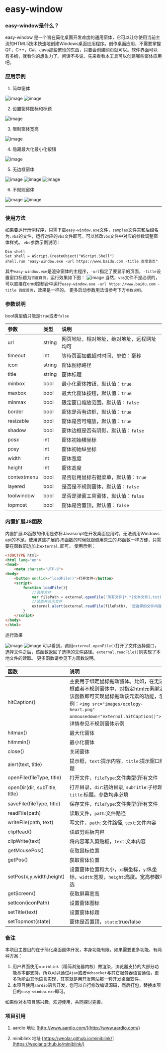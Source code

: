 # easy-window
### easy-window是什么？
easy-window 是一个旨在简化桌面开发难度的通用窗体，它可以让你使用当前主流的HTML5技术快速地创建Windows桌面应用程序。创作桌面应用，不需要掌握QT，C++，C#，Java那些繁琐的东西，只要会创建网页就可以。软件界面可以有多绚，就看你的想象力了。闲话不多说，先来看看本工具可以创建哪些窗体应用吧。
### 应用示例
1. 简单窗体

![image](https://github.com/lixk/easy-window/raw/master/screenshots/1-1.png)
![image](https://github.com/lixk/easy-window/raw/master/screenshots/1-2.png)

2. 设置窗体图标和标题

![image](https://github.com/lixk/easy-window/raw/master/screenshots/2.png)

3. 限制窗体宽高

![image](https://github.com/lixk/easy-window/raw/master/screenshots/3.png)

4. 隐藏最大化最小化按钮

![image](https://github.com/lixk/easy-window/raw/master/screenshots/4.png)

5. 无边框窗体

![image](https://github.com/lixk/easy-window/raw/master/screenshots/5-1.png)
![image](https://github.com/lixk/easy-window/raw/master/screenshots/5-2.png)
![image](https://github.com/lixk/easy-window/raw/master/screenshots/5-3.png)

6. 不规则窗体

![image](https://github.com/lixk/easy-window/raw/master/screenshots/6-1.png)
![image](https://github.com/lixk/easy-window/raw/master/screenshots/6-2.png)

---
### 使用方法
如果要运行示例程序，只需下载`easy-window.exe`文件，`samples`文件夹和后缀名为`.vbs`的文件，运行对应的`vbs`文件即可。可以修改`vbs`文件中对应的参数调整窗体样式。
`vbs`参数示例说明：
```vbs
Dim shell
Set shell = WScript.CreateObject("WScript.Shell") 
shell.run "easy-window.exe -url https://www.baidu.com -title 百度首页"
```

其中`easy-window.exe`是渲染窗体的主程序，`-url`指定了要显示的页面，`-title`设置窗口标题为`百度首页`，运行效果如下图：
![image](https://github.com/lixk/easy-window/raw/master/screenshots/baidu-title.png)
当然，`vbs`文件不是必须的，可以直接在cmd控制台中运行`easy-window.exe -url https://www.baidu.com -title 百度首页`，效果是一样的。
更多启动参数用法请参考下方`参数说明`。


### 参数说明
bool类型值只能是`true`或者`false`

|参数|类型|说明|
| :--- | :--- | :--- |
|url|string|网页地址，相对地址，绝对地址，远程网址均可|
|timeout|int|等待页面加载超时时间，单位：毫秒|
|icon|string|窗体图标路径|
|title|string|窗体标题|
|minbox|bool|最小化窗体按钮，默认值：`true`|
|maxbox|bool|最大化窗体按钮，默认值：`true`|
|minmax|bool|限定窗口缩放范围，默认值：`false`|
|border|bool|窗体是否有边框，默认值：`true`|
|resizable|bool|窗体是否可缩放，默认值：`true`|
|shadow|bool|窗体边框是否有阴影，默认值：`false`|
|posx|int|窗体初始横坐标|
|posy|int|窗体初始纵坐标|
|width|int|窗体宽度|
|height|int|窗体高度|
|contextmenu|bool|是否启用鼠标右键菜单，默认值：`true`|
|layered|bool|是否是不规则窗体，默认值：`false`|
|toolwindow|bool|是否是弹窗工具窗体，默认值：`false`|
|topmost|bool|窗体是否置顶，默认值：`false`|

### 内置扩展JS函数
内置扩展JS函数的作用是弥补Javascript在开发桌面应用时，无法调用Windows api的不足。使用这些扩展的JS函数的时候就跟调用原生的JS函数一样方便，只需要在函数前边加上`external.`即可。
使用示例：

```html
<!DOCTYPE html>
<html lang="en">
<head>
	<meta charset="UTF-8">
<body>
	<button onclick="loadFile()">打开文件</button>
	<script>
		function loadFile(){
			//选择文件
			var filePath = external.openFile('所有文件|*.*|文本文件(.txt)|*.txt|');
			//读取并显示文件
			external.alert(external.readFile(filePath), '您选择的文件内容如下');
		}
	</script>
</body>
</html>
```

运行效果

![image](https://github.com/lixk/easy-window/raw/master/screenshots/file-open.png)
![image](https://github.com/lixk/easy-window/raw/master/screenshots/file-read.png)
可以看到，调用`external.openFile()`打开了文件选择窗口，选择文件之后，该函数返回了选择的文件路径。`external.readFile()`则实现了本地文件的读取。
更多函数请参见下方函数说明。

|函数|说明|
| :--- | :--- |
|hitCaption()|主要用于绑定鼠标拖动窗体。比如，在无边框或者不规则窗体中，对指定html元素绑定该函数即可实现鼠标拖动该元素的功能，示例：`<img src="images/ecology-heart.png" onmousedown="external.hitCaption()">`，详情参见不规则窗体示例|
|hitmax()|最大化窗体|
|hitmmin()|最小化窗体|
|close()|关闭窗体|
|alert(text, title)|提示框，`text`:提示内容，`title`:提示窗口标题|
|openFile(fileType, title)|打开文件，`fileType`:文件类型(所有文件|*.*|文本文件|*.txt|), `title`:选择文件窗口标题。参数均非必填|
|openDir(dir, subTitle, title)|打开目录，`dir`:初始目录, `subTitle`:子标题, `title`:标题。参数均非必填|
|saveFile(fileType, title)|保存文件，`fileType`:文件类型(所有文件|*.*|文本文件|*.txt|), `title`:窗口标题。参数均非必填|
|readFile(path)|读取文件，`path`:文件路径|
|writeFile(path, text)|写文件，`path`: 文件路径, `text`:文件内容|
|clipRead()|读取剪贴板内容|
|clipWrite(text)|将内容写入剪贴板，`text`:文本内容|
|getMousePos()|获取鼠标位置|
|getPos()|获取窗体位置|
|setPos(x,y,width,height)|设置窗体位置和大小，`x`:横坐标，`y`:纵坐标，`width`:宽度，`height`:高度。宽高参数可选|
|getScreen()|获取屏幕宽高|
|setIcon(iconPath)|设置窗体图标|
|setTitle(text)|设置窗体标题|
|setTopmost(state)|窗体是否置顶，`state`:true/false|


### 备注
本项目主要目的在于简化桌面窗体开发，本身功能有限。如果需要更多功能，有两种方案：
 1. 用户界面使用`miniblink`（精简浏览器内核）做渲染，浏览器支持的大部分功能基本都支持，所以可以通过`Ajax`或者`Websocket`与其它服务器语言通信，更多功能由其他语言实现，其实就是用开发网站那一套开发桌面软件。
 2. 本项目使用`aardio`语言开发，您可以自行修改编译源码，然后打包，替换本项目的`easy-window.exe`即可。

如果你对本项目感兴趣，欢迎使用，共同探讨完善。

### 项目引用

 1. aardio 地址 [http://www.aardio.com/](http://www.aardio.com/)

 2. miniblink 地址 [https://weolar.github.io/miniblink/](https://weolar.github.io/miniblink/)